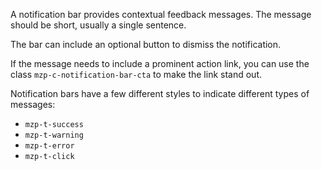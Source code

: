 A notification bar provides contextual feedback messages. The message should be
short, usually a single sentence.

The bar can include an optional button to dismiss the notification.

If the message needs to include a prominent action link, you can use the class
`mzp-c-notification-bar-cta` to make the link stand out.

Notification bars have a few different styles to indicate different types of
messages:
- `mzp-t-success`
- `mzp-t-warning`
- `mzp-t-error`
- `mzp-t-click`

